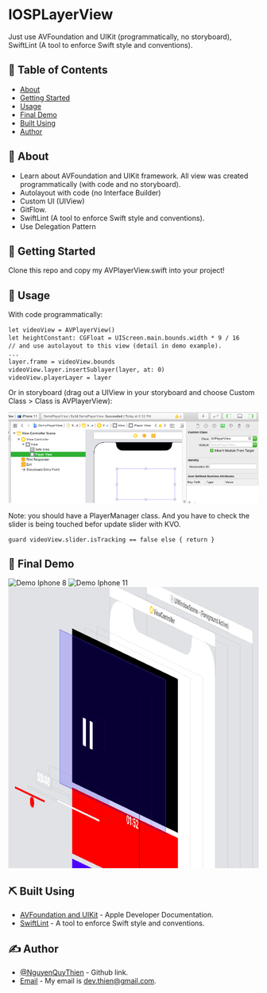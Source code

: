 # IOSPLayerView
Just use AVFoundation and UIKit (programmatically, no storyboard), SwiftLint (A tool to enforce Swift style and conventions).

## 📝 Table of Contents
+ [About](#about)
+ [Getting Started](#getting_started)
+ [Usage](#usage)
+ [Final Demo](#final_demo)
+ [Built Using](#usage)
+ [Author](#author)

## 🧐 About <a name = "about"></a>
- Learn about AVFoundation and UIKit framework. All view was created programmatically (with code and no storyboard).
- Autolayout with code (no Interface Builder)
- Custom UI (UIView)
- GitFlow.
- SwiftLint (A tool to enforce Swift style and conventions).
- Use Delegation Pattern

## 🏁 Getting Started <a name = "getting_started"></a>
Clone this repo and copy my AVPlayerView.swift into your project!

## 🎈 Usage <a name = "usage"></a>
With code programmatically:

```
let videoView = AVPlayerView()
let heightConstant: CGFloat = UIScreen.main.bounds.width * 9 / 16
// and use autolayout to this view (detail in demo example).
...
layer.frame = videoView.bounds
videoView.layer.insertSublayer(layer, at: 0)
videoView.playerLayer = layer
```

Or in storyboard (drag out a UIView in your storyboard and choose Custom Class > Class is AVPlayerView):

![Usage in storyboard](https://github.com/NguyenQuyThien/IOSPLayerView/blob/master/demo%20and%20screenshot/usage%20in%20storyboard.png)

Note: you should have a PlayerManager class. 
      And you have to check the slider is being touched befor update slider with KVO.

```
guard videoView.slider.isTracking == false else { return }
```

## 🎉 Final Demo <a name = "final_demo"></a>
![Demo Iphone 8](https://github.com/NguyenQuyThien/IOSPLayerView/blob/master/demo%20and%20screenshot/demoIphone8.gif)
![Demo Iphone 11](https://github.com/NguyenQuyThien/IOSPLayerView/blob/master/demo%20and%20screenshot/demoIphone11.gif)
![View Hierarchy](https://github.com/NguyenQuyThien/IOSPLayerView/blob/master/demo%20and%20screenshot/View%20Hierarchy.png)

## ⛏️ Built Using <a name = "built_using"></a>
- [AVFoundation and UIKit](https://developer.apple.com/documentation/) - Apple Developer Documentation.
- [SwiftLint](https://realm.github.io/SwiftLint) - A tool to enforce Swift style and conventions.

## ✍️ Author <a name = "author"></a>
- [@NguyenQuyThien](https://github.com/NguyenQuyThien) - Github link.
- [Email](dev.thien@gmail.com) - My email is dev.thien@gmail.com.
